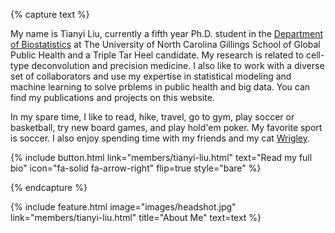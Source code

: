 ---
---

<!-- # Nice to Meet You! -->

<!--<img align="left" width="300" height="400" src="images/Tianyi_portrait.HEIC">-->

{% capture text %}

My name is Tianyi Liu, currently a fifth year Ph.D. student in the [Department of Biostatistics](https://sph.unc.edu/bios/biostatistics/) at The University of North Carolina Gillings School of Global Public Health and a Triple Tar Heel candidate. My research is related to cell-type deconvolution and precision medicine. I also like to work with a diverse set of collaborators and use my expertise in statistical modeling and machine learning to solve prblems in public health and big data. You can find my publications and projects on this website.

In my spare time, I like to read, hike, travel, go to gym, play soccer or basketball, try new board games, and play hold'em poker. My favorite sport is soccer. I also enjoy spending time with my friends and my cat [Wrigley](members/wrigley.html).

{%
  include button.html
  link="members/tianyi-liu.html"
  text="Read my full bio"
  icon="fa-solid fa-arrow-right"
  flip=true
  style="bare"
%}

{% endcapture %}


{%
  include feature.html
  image="images/headshot.jpg"
  link="members/tianyi-liu.html"
  title="About Me"
  text=text
%}


<!-- {%
  include portrait.html
  lookup="tianyi-liu"
  style="small"
%} -->

<!-- <div align="center">
  <img width=480 src="images/Tianyi_portrait.HEIC">
</div> -->

<!-- {% capture lorem %}
_Lorem_ **ipsum**.
{% endcapture %}

{%
  include alert.html
  type="info"
  content=lorem
%} -->


<!-- TODO: think about the following sections for development -->
